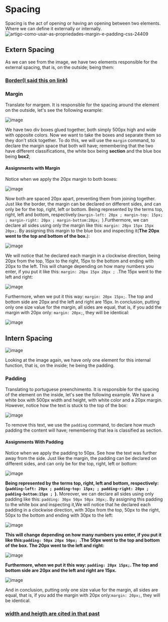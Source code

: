 # Spacing 
Spacing is the act of opening or having an opening between two elements. Where we can define it externally or internally.
![artigo-como-usar-as-propriedades-margin-e-padding-css-24409](https://github.com/Karlos-Eduardo-Mrqs/Construcao-Html-Css-Javascript/assets/172524894/c6299b7e-9462-46a5-9359-235a42e64581)

## Extern Spacing
As we can see from the image, we have two elements responsible for the external spacing, that is, on the outside; being them:

### [Border(I said this on link)](https://github.com/Karlos-Eduardo-Mrqs/Construcao-Html-Css-Javascript/blob/main/Estilizacao-Css/Modulo%202%20-%20(Aparencia)/Bordas-N%C3%BAmero_06/Borda.md)

### Margin
Translate for margem. It is responsible for the spacing around the element on the outside, let's see the
following example:

![image](https://github.com/Karlos-Eduardo-Mrqs/Construcao-Html-Css-Javascript/assets/172524894/4b29163b-a04f-41e3-8d37-385a256162a9)

We have two div boxes glued together, both simply 500px high and wide with opposite colors. Now we want to take the boxes and separate them so they don't stick together. To do this, we will use the ``margin`` command, to declare the margin space that both will have; remembering that the two have different classifications, the white box being **section** and the blue box being **box2**;

#### Assignments with Margin
Notice when we apply the 20px margin to both boxes:

![image](https://github.com/Karlos-Eduardo-Mrqs/Construcao-Html-Css-Javascript/assets/172524894/9cae2951-ef54-4916-a641-83c265a6cd17)

Now both are spaced 20px apart, preventing them from joining together. Just like the border, the margin can be declared on different sides, and can only be for the top, right, left or bottom. Being represented by the terms top, right, left and bottom, respectively:(``margin-left: 20px ; margin-top: 15px; ; margin-right: 20px ; margin-bottom:20px; ``).Furthermore, we can declare all sides using only the margin like this: ``margin: 20px 15px 15px 20px;``. By assigning this margin to the blue box and inspecting it(**The 20px went to the top and bottom of the box.**):

![image](https://github.com/Karlos-Eduardo-Mrqs/Construcao-Html-Css-Javascript/assets/172524894/88d22cbb-90bc-4818-ab07-a787267060ed)

We will notice that he declared each margin in a clockwise direction, being 20px from the top, 15px to the right, 15px to the bottom and ending with 20px to the left. This will change depending on how many numbers you enter, if you put it like this: ``margin: 20px 15px 20px ; ``.The 15px went to the left and right:

![image](https://github.com/Karlos-Eduardo-Mrqs/Construcao-Html-Css-Javascript/assets/172524894/597bf5df-57e8-4a57-a135-a3ff6f5209da)

Furthermore, when we put it this way: ``margin: 20px 15px;``. The top and bottom side are 20px and the left and right are 15px. In conclusion, putting only one size value for the margin, all sides are equal, that is, if you add the margin with 20px only: ``margin: 20px;``, they will be identical:

![image](https://github.com/Karlos-Eduardo-Mrqs/Construcao-Html-Css-Javascript/assets/172524894/16d5adf6-0e07-43f1-ae88-6d488d74e080)

## Intern Spacing

![image](https://github.com/Karlos-Eduardo-Mrqs/Construcao-Html-Css-Javascript/assets/172524894/8d5eb547-ac9e-4b7d-9f16-6cac2eef17d8)

Looking at the image again, we have only one element for this internal function, that is, on the inside; he being the padding.

### Padding
Translating to portuguese preenchimento. It is responsible for the spacing of the element on the inside, let's see the following example. We have a white box with 500px width and height, with white color and a 20px margin. However, notice how the text is stuck to the top of the box:

![image](https://github.com/Karlos-Eduardo-Mrqs/Construcao-Html-Css-Javascript/assets/172524894/7a5a694b-9913-41cf-8f9f-78b99f502030)

To remove this text, we use the ``padding`` command, to declare how much padding the content will have; remembering that lea is classified as section.

#### Assignments With Padding
Notice when we apply the padding to 50px. See how the text was further away from the side. Just like the margin, the padding can be declared on different sides, and can only be for the top, right, left or bottom:

![image](https://github.com/Karlos-Eduardo-Mrqs/Construcao-Html-Css-Javascript/assets/172524894/020323ec-4bed-4a0f-8b0c-61ab65f71e21)

**Being represented by the terms top, right, left and bottom, respectively:(``padding-left: 20px ; padding-top: 15px; ; padding-right: 20px ; padding-bottom:15px ; ``).** Moreover, we can declare all sides using only padding like this: ``padding: 30px 50px 50px 30px;``. By assigning this padding to the white box and inspecting it,We will notice that he declared each padding in a clockwise direction, with 30px from the top, 50px to the right, 50px to the bottom and ending with 30px to the left:

![image](https://github.com/Karlos-Eduardo-Mrqs/Construcao-Html-Css-Javascript/assets/172524894/2ad46b15-399f-4243-b5a0-b790827478f2)

**This will change depending on how many numbers you enter, if you put it like this:``padding: 50px 20px 50px; ``.The 50px went to the top and bottom of the box. The 20px went to the left and right:**

![image](https://github.com/Karlos-Eduardo-Mrqs/Construcao-Html-Css-Javascript/assets/172524894/460e63aa-e429-4d68-abf0-35fa0f5b4fea)

**Furthermore, when we put it this way: ``padding: 20px 15px;``. The top and bottom side are 20px and the left and right are 15px.**

![image](https://github.com/Karlos-Eduardo-Mrqs/Construcao-Html-Css-Javascript/assets/172524894/711316e6-f5d9-465f-bdbb-7032b724825d)

And in conclusion, putting only one size value for the margin, all sides are equal, that is, if you add the margin with 20px only:``margin: 20px;``, they will be identical.

### [width and heigth are cited in that past](https://github.com/Karlos-Eduardo-Mrqs/Construcao-Html-Css-Javascript/blob/main/Estilizacao-Css/Modulo%202%20-%20(Aparencia)/Layouts-N%C3%BAmero_03/Layout.md)
